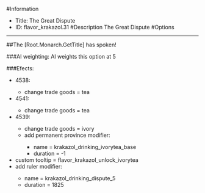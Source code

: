 #Information
 - Title: The Great Dispute
 - ID: flavor_krakazol.31
#Description
The Great Dispute
#Options

___
##The [Root.Monarch.GetTitle] has spoken!

###AI weighting:
AI weights this option at 5


###Efects:<ul><li>4538:</li><ul><li>change trade goods = tea</li></ul><li>4541:</li><ul><li>change trade goods = tea</li></ul><li>4539:</li><ul><li>change trade goods = ivory</li><li>add permanent province modifier:</li><ul><li>name = krakazol_drinking_ivorytea_base</li><li>duration = -1</li></ul></ul><li>custom tooltip = flavor_krakazol_unlock_ivorytea</li><li>add ruler modifier:</li><ul><li>name = krakazol_drinking_dispute_5</li><li>duration = 1825</li></ul></ul>
